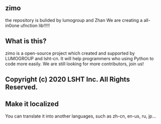 ## zimo
the repository is bulided by lumogroup and Zhan
We are creating a all-in0one ufnction lib!!!!!
## What is this?
zimo is a open-source project which created and supported by LUMOGROUP and lsht-cn. It will help programmers who using Python to code more easily. We are still looking for more contributors, join us!
## Copyright (c) 2020 LSHT Inc. All Rights Reserved.
## Make it localized
You can translate it into another languages, such as zh-cn, en-us, ru, jp...
